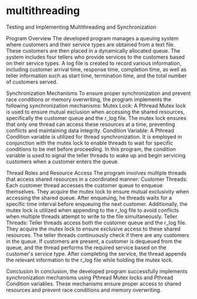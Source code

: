 # multithreading
Testing and Implementing Multithreading and Synchronization

Program Overview
The developed program manages a queuing system where customers and their service types are obtained from a text file. These customers are then placed in a dynamically allocated queue. The system includes four tellers who provide services to the customers based on their service types. A log file is created to record various information, including customer arrival time, response time, completion time, as well as teller information such as start time, termination time, and the total number of customers served.


Synchronization Mechanisms
To ensure proper synchronization and prevent race conditions or memory overwriting, the program implements the following synchronization mechanisms:
Mutex Lock: A Pthread Mutex lock is used to ensure mutual exclusion when accessing the shared resources, specifically the customer queue and the r_log file. The mutex lock ensures that only one thread can access these resources at a time, preventing 	conflicts and maintaining data integrity.
Condition Variable: A Pthread Condition variable is utilized for thread synchronization. It is employed in conjunction with the mutex lock to enable threads to wait for specific conditions to be met before proceeding. In this program, the condition variable is used to signal the teller threads to wake up and begin servicing 	customers when a customer enters the queue.


Thread Roles and Resource Access
The program involves multiple threads that access shared resources in a coordinated manner:
Customer Threads: Each customer thread accesses the customer queue to enqueue themselves. They acquire the mutex lock to ensure mutual exclusivity when accessing the shared queue. After enqueuing, he threads waits for a specific time interval before enqueuing the next customer. Additionally, the mutex lock is utilized when appending to the r_log file to avoid conflicts when multiple threads 	attempt to write to the file simultaneously.
Teller Threads: Teller threads access both the customer queue and the r_log file. They acquire the mutex lock to ensure exclusive 	access to these shared resources. The teller threads continuously check if there are any customers in the queue. If customers are present, a customer is dequeued from the queue, and the thread performs the required service based on the customer's service type. 	After completing the service, the thread appends the relevant information to the r_log file while holding the mutex lock.


Conclusion
In conclusion, the developed program successfully implements synchronization mechanisms using Pthread Mutex locks and Pthread Condition variables. These mechanisms ensure proper access to shared resources and prevent race conditions and memory overwriting. 
